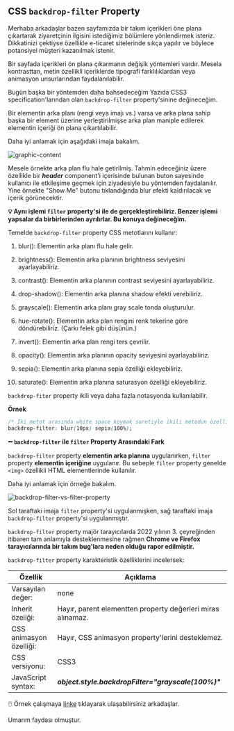 ## CSS `backdrop-filter` Property

Merhaba arkadaşlar bazen sayfamızda bir takım içerikleri öne plana çıkartarak ziyaretçinin ilgisini istediğimiz bölümlere yönlendirmek isteriz. Dikkatinizi çektiyse özellikle e-ticaret sitelerinde sıkça yapılır ve böylece potansiyel müşteri kazanılmak istenir.

Bir sayfada içerikleri ön plana çıkarmanın değişik yöntemleri vardır. Mesela kontrasttan, metin özellikli içeriklerde tipografi farklılıklardan veya animasyon unsurlarından faydalanılabilir.

Bugün başka bir yöntemden daha bahsedeceğim Yazıda CSS3 specification'larından olan `backdrop-filter` property'sinine değineceğim.

Bir elementin arka planı (rengi veya imajı vs.) varsa ve arka plana sahip başka bir element üzerine yerleştirilmişse arka plan maniple edilerek elementin içeriği ön plana çıkartılabilir.

Daha iyi anlamak için aşağıdaki imaja bakalım.

![graphic-content](https://i.imgur.com/7yRfBne.png, "backdrop-filter örneği")

Mesele örnekte arka plan flu hale getirilmiş. Tahmin edeceğiniz üzere özellikle bir **_header_** component'i içerisinde bulunan buton sayesinde kullanıcı ile etkileşime geçmek için ziyadesiyle bu yöntemden faydalanılır. Yine örnekte "Show Me" butonu tıklandığında blur efekti kaldırılacak ve içerik görünecektir.

**💡 Aynı işlemi `filter` property'si ile de gerçekleştirebiliriz. Benzer işlemi yapsalar da birbirlerinden ayrılırlar. Bu konuya değineceğim.**

Temelde `backdrop-filter` property CSS metotlarını kullanır:

1. blur(): Elementin arka planı flu hale gelir.

2. brightness(): Elementin arka planının brightness seviyesini ayarlayabiliriz.

3. contrast(): Elementin arka planının contrast seviyesini ayarlayabiliriz.

4. drop-shadow(): Elementin arka planına shadow efekti verebiliriz.

5. grayscale(): Elementin arka planı gray scale tonda oluşturulur.

6. hue-rotate(): Elementin arka plan rengini renk tekerine göre döndürebiliriz. (Çarkı felek gibi düşünün.)

7. invert(): Elementin arka plan rengi ters çevrilir.

8. opacity(): Elementin arka planının opacity seviyesini ayarlayabiliriz.

9. sepia(): Elementin arka planına sepia özelliği ekleyebiliriz.

10. saturate(): Elementin arka planına saturasyon özelliği ekleyebiliriz.

`backdrop-fiter` property ikili veya daha fazla notasyonda kullanılabilir.

**Örnek**

```css
/* İki metot arasında white space koymak suretiyle ikili metodun özelliğini de kullanabiliriz. */
backdrop-filter: blur(10px) sepia(100%);
```

**➖ `backdrop-filter` ile `filter` Property Arasındaki Fark**

`backdrop-filter` property **elementin arka planına** uygulanırken, `filter` property **elementin içeriğine** uygulanır. Bu sebeple `filter` property genelde `<img>` özellikli HTML elementlerinde kullanılır.

Daha iyi anlamak için örneğe bakalım.

![backdrop-filter-vs-filter-property](https://i.stack.imgur.com/UkZqR.png, "backdrop-filter ile filter property arasındaki fark")

Sol taraftaki imaja `filter` property'si uygulanmışken, sağ taraftaki imaja `backdrop-filter` property'si uygulanmıştır.

`backdrop-filter` property majör tarayıcılarda 2022 yılının 3. çeyreğinden itibaren tam anlamıyla desteklenmesine rağmen **Chrome ve Firefox tarayıcılarında bir takım bug'lara neden olduğu rapor edilmiştir.**


`backdrop-filter` property karakteristik özelliklerini incelersek:

| **Özellik**             | **Açıklama**                                                |
| ----------------------- | ----------------------------------------------------------- |
| Varsayılan değer:       | none                                                        |
| Inherit özeiiği:        | Hayır, parent elementten property değerleri miras alınamaz. |
| CSS animasyon özelliği: | Hayır, CSS animasyon property'lerini desteklemez.           |
| CSS versiyonu:          | CSS3                                                        |
| JavaScript syntax:      | **_object.style.backdropFilter="grayscale(100%)"_**         |


🖱️ Örnek çalışmaya [linke](https://codepen.io/eminaltan/pen/XWOpbeR) tıklayarak ulaşabilirsiniz arkadaşlar.


Umarım faydası olmuştur.


